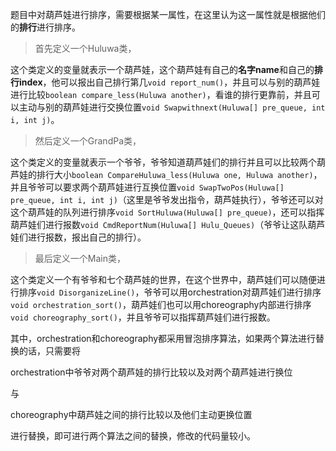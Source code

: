 题目中对葫芦娃进行排序，需要根据某一属性，在这里认为这一属性就是根据他们的**排行**进行排序。

> 首先定义一个Huluwa类，

这个类定义的变量就表示一个葫芦娃，这个葫芦娃有自己的**名字name**和自己的**排行index**，他可以报出自己排行第几`void report_num()`，并且可以与别的葫芦娃进行比较`boolean compare_less(Huluwa another)`，看谁的排行更靠前，并且可以主动与别的葫芦娃进行交换位置`void Swapwithnext(Huluwa[] pre_queue, int i, int j)`。

> 然后定义一个GrandPa类，

这个类定义的变量就表示一个爷爷，爷爷知道葫芦娃们的排行并且可以比较两个葫芦娃的排行大小`boolean CompareHuluwa_less(Huluwa one, Huluwa another)`，并且爷爷可以要求两个葫芦娃进行互换位置`void SwapTwoPos(Huluwa[] pre_queue, int i, int j)`（这里是爷爷发出指令，葫芦娃执行），爷爷还可以对这个葫芦娃的队列进行排序`void SortHuluwa(Huluwa[] pre_queue)`，还可以指挥葫芦娃们进行报数`void CmdReportNum(Huluwa[] Hulu_Queues)`（爷爷让这队葫芦娃们进行报数，报出自己的排行）。

> 最后定义一个Main类，

这个类定义一个有爷爷和七个葫芦娃的世界，在这个世界中，葫芦娃们可以随便进行排序`void DisorganizeLine()`，爷爷可以用orchestration对葫芦娃们进行排序`void orchestration_sort()`，葫芦娃们也可以用choreography内部进行排序`void choreography_sort()`，并且爷爷可以指挥葫芦娃们进行报数。



其中，orchestration和choreography都采用冒泡排序算法，如果两个算法进行替换的话，只需要将

orchestration中爷爷对两个葫芦娃的排行比较以及对两个葫芦娃进行换位

与

choreography中葫芦娃之间的排行比较以及他们主动更换位置

进行替换，即可进行两个算法之间的替换，修改的代码量较小。

